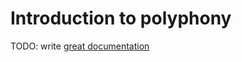 # Introduction to polyphony

TODO: write [great documentation](http://jacobian.org/writing/great-documentation/what-to-write/)
